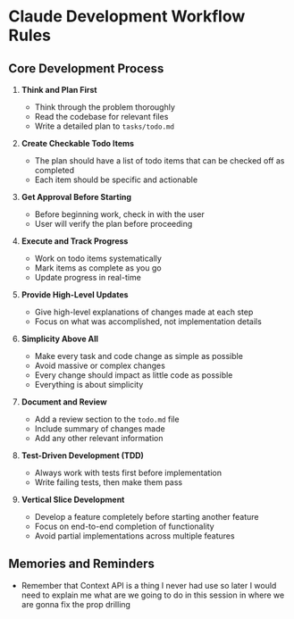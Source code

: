 # Claude Development Workflow Rules

## Core Development Process

1. **Think and Plan First**
   - Think through the problem thoroughly
   - Read the codebase for relevant files
   - Write a detailed plan to `tasks/todo.md`

2. **Create Checkable Todo Items**
   - The plan should have a list of todo items that can be checked off as completed
   - Each item should be specific and actionable

3. **Get Approval Before Starting**
   - Before beginning work, check in with the user
   - User will verify the plan before proceeding

4. **Execute and Track Progress**
   - Work on todo items systematically
   - Mark items as complete as you go
   - Update progress in real-time

5. **Provide High-Level Updates**
   - Give high-level explanations of changes made at each step
   - Focus on what was accomplished, not implementation details

6. **Simplicity Above All**
   - Make every task and code change as simple as possible
   - Avoid massive or complex changes
   - Every change should impact as little code as possible
   - Everything is about simplicity

7. **Document and Review**
   - Add a review section to the `todo.md` file
   - Include summary of changes made
   - Add any other relevant information

8. **Test-Driven Development (TDD)**
   - Always work with tests first before implementation
   - Write failing tests, then make them pass

9. **Vertical Slice Development**
   - Develop a feature completely before starting another feature
   - Focus on end-to-end completion of functionality
   - Avoid partial implementations across multiple features

## Memories and Reminders

- Remember that Context API is a thing I never had use so later I would need to explain me what are we going to do in this session in where we are gonna fix the prop drilling